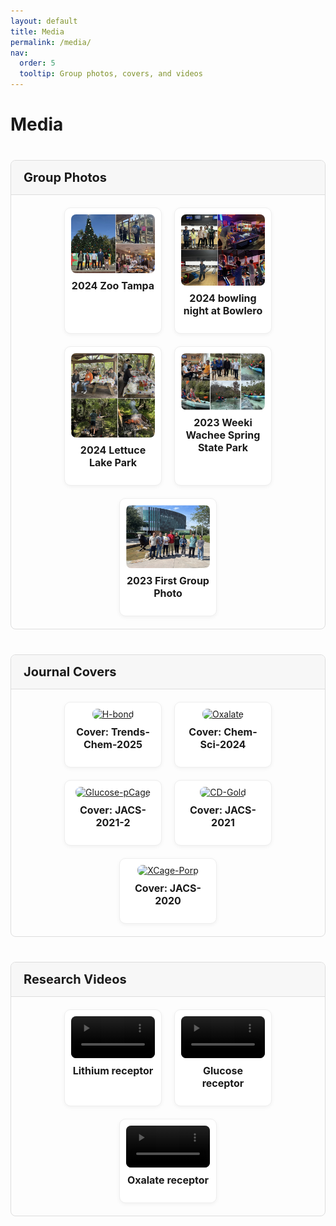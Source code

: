 ```yaml
---
layout: default
title: Media
permalink: /media/
nav:
  order: 5
  tooltip: Group photos, covers, and videos
---
```


<!-- STYLES -->
<style>
.media-section {
  margin-top: 40px;
  border: 1px solid #ddd;
  border-radius: 8px;
  overflow: hidden;
}

.media-header {
  font-size: 20px;
  font-weight: bold;
  background-color: #f7f7f7;
  padding: 15px 20px;
  cursor: pointer;
  border-bottom: 1px solid #ddd;
}

.media-grid {
  display: flex;
  flex-wrap: wrap;
  gap: 20px;
  padding: 20px;
  justify-content: center;
}

.media-item {
  display: flex;
  flex-direction: column;
  align-items: center;
  flex: 1 1 calc(33.333% - 20px);
  max-width: calc(33.333% - 20px);
  border: 1px solid #eee;
  padding: 10px;
  border-radius: 10px;
  box-shadow: 0 2px 6px rgba(0,0,0,0.05);
  background-color: #fff;
  text-align: center;
}

@media (max-width: 768px) {
  .media-item {
    flex: 1 1 calc(50% - 20px);
    max-width: calc(50% - 20px);
  }
}

@media (max-width: 480px) {
  .media-item {
    flex: 1 1 100%;
    max-width: 100%;
  }
}

.media-item img,
.media-item video {
  max-width: 100%;
  height: auto;
  border-radius: 8px;
  display: block;
  margin: 0 auto;
}

.media-item h3 {
  margin-top: 10px;
  font-size: 16px;
}
</style>


<!-- LIGHTBOX2 SUPPORT -->
<link href="https://cdn.jsdelivr.net/npm/lightbox2@2/dist/css/lightbox.min.css" rel="stylesheet">
<script src="https://cdn.jsdelivr.net/npm/lightbox2@2/dist/js/lightbox-plus-jquery.min.js"></script>

<!-- TOGGLE SCRIPT -->
<script>
document.addEventListener("DOMContentLoaded", function () {
  const headers = document.querySelectorAll(".media-header");
  headers.forEach(header => {
    header.addEventListener("click", function () {
      const content = this.nextElementSibling;
      content.style.display = content.style.display === "none" ? "flex" : "none";
    });
  });
});
</script>

<h1>Media</h1>

<!-- GROUP PHOTOS -->
<div class="media-section">
  <div class="media-header">Group Photos</div>
  <div class="media-grid">
    <div class="media-item">
      <a href="/assets/media/12.14.2024.png" data-lightbox="group" data-title="2024 Zoo Tampa">
        <img src="/assets/media/12.14.2024.png" alt="2024 Zoo Tampa" loading="lazy">
      </a>
      <h3>2024 Zoo Tampa</h3>
      </div>
    <div class="media-item">
      <a href="/assets/media/09.12.2024.png" data-lightbox="group" data-title="2024 bowling night at Bowlero">
        <img src="/assets/media/09.12.2024.png" alt="2024 bowling night at Bowlero" loading="lazy">
      </a>
      <h3>2024 bowling night at Bowlero</h3>
       </div>
    <div class="media-item">
      <a href="/assets/media/03.30.2024.png" data-lightbox="group" data-title="2024 Lettuce Lake Park">
        <img src="/assets/media/03.30.2024.png" alt="2024 Lettuce Lake Park" loading="lazy">
      </a>
      <h3>2024 Lettuce Lake Park</h3>
    </div>
    <div class="media-item">
      <a href="/assets/media/12.15.2023.png" data-lightbox="group" data-title="2023 Weeki Wachee Spring State Park">
        <img src="/assets/media/12.15.2023.png" alt="2023 Weeki Wachee Spring State Park" loading="lazy">
      </a>
      <h3>2023 Weeki Wachee Spring State Park</h3>
       </div>
    <div class="media-item">
      <a href="/assets/media/06.15.2023.png" data-lightbox="group" data-title="2023 First Group Photo">
        <img src="/assets/media/06.15.2023.png" alt="2023 First Group Photo" loading="lazy">
      </a>
      <h3>2023 First Group Photo</h3>
    </div>
  </div>
</div>

<!-- JOURNAL COVERS -->
<div class="media-section">
  <div class="media-header">Journal Covers</div>
  <div class="media-grid">
    <div class="media-item">
      <a href="/assets/media/Trends-Chem.jpg" data-lightbox="cover" data-title="Cover: H-bond">
        <img src="/assets/media/Trends-Chem.jpg" alt="H-bond" loading="lazy">
      </a>
      <h3>Cover: Trends-Chem-2025</h3>
    </div>
    <div class="media-item">
      <a href="/assets/media/Chem-Sci-2024.png" data-lightbox="cover" data-title="Cover: Oxalate">
        <img src="/assets/media/Chem-Sci-2024.png" alt="Oxalate" loading="lazy">
      </a>
      <h3>Cover: Chem-Sci-2024</h3>
    </div>
       <div class="media-item">
      <a href="/assets/media/JACS-2021-2.jpg" data-lightbox="cover" data-title="Cover: Glucose-pCage">
        <img src="/assets/media/JACS-2021-2.jpg" alt="Glucose-pCage" loading="lazy">
      </a>
      <h3>Cover: JACS-2021-2</h3>
    </div>
        <div class="media-item">
      <a href="/assets/media/JACS-2021.jpg" data-lightbox="cover" data-title="Cover: CD-Gold">
        <img src="/assets/media/JACS-2021.jpg" alt="CD-Gold" loading="lazy">
      </a>
      <h3>Cover: JACS-2021</h3>
    </div>
    <div class="media-item">
      <a href="/assets/media/JACS-2020.jpg" data-lightbox="cover" data-title="Cover: XCage-Porp">
        <img src="/assets/media/JACS-2020.jpg" alt="XCage-Porp" loading="lazy">
      </a>
      <h3>Cover: JACS-2020</h3>
    </div>
  </div>
</div>

<!-- RESEARCH VIDEOS -->
<div class="media-section">
  <div class="media-header">Research Videos</div>
  <div class="media-grid">
    <div class="media-item">
      <video controls loading="lazy">
        <source src="/assets/media/5-li.mp4" type="video/mp4">
      </video>
      <h3>Lithium receptor</h3>
    </div>
    <div class="media-item">
      <video controls loading="lazy">
        <source src="/assets/media/glu-ant.mp4" type="video/mp4">
      </video>
      <h3>Glucose receptor</h3>
    </div>
       <div class="media-item">
      <video controls loading="lazy">
        <source src="/assets/media/pin-oxa.mp4" type="video/mp4">
      </video>
      <h3>Oxalate receptor</h3>
    </div>
  </div>
</div>

